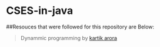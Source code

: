 # CSES-in-java
##Resouces that were followed for this repository are Below:
>Dynammic programming by [kartik arora](https://www.youtube.com/watch?v=24hk2qW_BCU&list=PLb3g_Z8nEv1h1w6MI8vNMuL_wrI0FtqE7)
